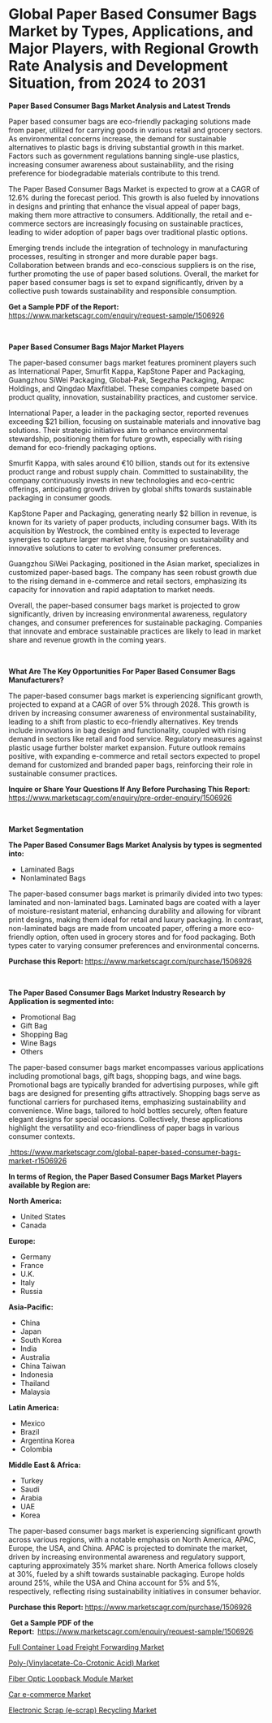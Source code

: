 <p><h1>Global Paper Based Consumer Bags Market by Types, Applications, and Major Players, with Regional Growth Rate Analysis and Development Situation, from 2024 to 2031</h1></p><p><strong>Paper Based Consumer Bags Market Analysis and Latest Trends</strong></p>
<p><p>Paper based consumer bags are eco-friendly packaging solutions made from paper, utilized for carrying goods in various retail and grocery sectors. As environmental concerns increase, the demand for sustainable alternatives to plastic bags is driving substantial growth in this market. Factors such as government regulations banning single-use plastics, increasing consumer awareness about sustainability, and the rising preference for biodegradable materials contribute to this trend.</p><p>The Paper Based Consumer Bags Market is expected to grow at a CAGR of 12.6% during the forecast period. This growth is also fueled by innovations in designs and printing that enhance the visual appeal of paper bags, making them more attractive to consumers. Additionally, the retail and e-commerce sectors are increasingly focusing on sustainable practices, leading to wider adoption of paper bags over traditional plastic options.</p><p>Emerging trends include the integration of technology in manufacturing processes, resulting in stronger and more durable paper bags. Collaboration between brands and eco-conscious suppliers is on the rise, further promoting the use of paper based solutions. Overall, the market for paper based consumer bags is set to expand significantly, driven by a collective push towards sustainability and responsible consumption.</p></p>
<p><strong>Get a Sample PDF of the Report:&nbsp;</strong> <a href="https://www.marketscagr.com/enquiry/request-sample/1506926?utm_campaign=1789&utm_medium=2&utm_source=Github&utm_content=ia&utm_term=07122024&utm_id=paper-based-consumer-bags">https://www.marketscagr.com/enquiry/request-sample/1506926</a></p>
<p>&nbsp;</p>
<p><strong>Paper Based Consumer Bags Major Market Players</strong></p>
<p><p>The paper-based consumer bags market features prominent players such as International Paper, Smurfit Kappa, KapStone Paper and Packaging, Guangzhou SiWei Packaging, Global-Pak, Segezha Packaging, Ampac Holdings, and Qingdao Maxfitlabel. These companies compete based on product quality, innovation, sustainability practices, and customer service.</p><p>International Paper, a leader in the packaging sector, reported revenues exceeding $21 billion, focusing on sustainable materials and innovative bag solutions. Their strategic initiatives aim to enhance environmental stewardship, positioning them for future growth, especially with rising demand for eco-friendly packaging options.</p><p>Smurfit Kappa, with sales around €10 billion, stands out for its extensive product range and robust supply chain. Committed to sustainability, the company continuously invests in new technologies and eco-centric offerings, anticipating growth driven by global shifts towards sustainable packaging in consumer goods.</p><p>KapStone Paper and Packaging, generating nearly $2 billion in revenue, is known for its variety of paper products, including consumer bags. With its acquisition by Westrock, the combined entity is expected to leverage synergies to capture larger market share, focusing on sustainability and innovative solutions to cater to evolving consumer preferences.</p><p>Guangzhou SiWei Packaging, positioned in the Asian market, specializes in customized paper-based bags. The company has seen robust growth due to the rising demand in e-commerce and retail sectors, emphasizing its capacity for innovation and rapid adaptation to market needs.</p><p>Overall, the paper-based consumer bags market is projected to grow significantly, driven by increasing environmental awareness, regulatory changes, and consumer preferences for sustainable packaging. Companies that innovate and embrace sustainable practices are likely to lead in market share and revenue growth in the coming years.</p></p>
<p>&nbsp;</p>
<p><strong>What Are The Key Opportunities For Paper Based Consumer Bags Manufacturers?</strong></p>
<p><p>The paper-based consumer bags market is experiencing significant growth, projected to expand at a CAGR of over 5% through 2028. This growth is driven by increasing consumer awareness of environmental sustainability, leading to a shift from plastic to eco-friendly alternatives. Key trends include innovations in bag design and functionality, coupled with rising demand in sectors like retail and food service. Regulatory measures against plastic usage further bolster market expansion. Future outlook remains positive, with expanding e-commerce and retail sectors expected to propel demand for customized and branded paper bags, reinforcing their role in sustainable consumer practices.</p></p>
<p><strong>Inquire or Share Your Questions If Any Before Purchasing This Report:</strong> <a href="https://www.marketscagr.com/enquiry/pre-order-enquiry/1506926?utm_campaign=1789&utm_medium=2&utm_source=Github&utm_content=ia&utm_term=07122024&utm_id=paper-based-consumer-bags">https://www.marketscagr.com/enquiry/pre-order-enquiry/1506926</a></p>
<p>&nbsp;</p>
<p><strong>Market Segmentation</strong></p>
<p><strong>The Paper Based Consumer Bags Market Analysis by types is segmented into:</strong></p>
<p><ul><li>Laminated Bags</li><li>Nonlaminated Bags</li></ul></p>
<p><p>The paper-based consumer bags market is primarily divided into two types: laminated and non-laminated bags. Laminated bags are coated with a layer of moisture-resistant material, enhancing durability and allowing for vibrant print designs, making them ideal for retail and luxury packaging. In contrast, non-laminated bags are made from uncoated paper, offering a more eco-friendly option, often used in grocery stores and for food packaging. Both types cater to varying consumer preferences and environmental concerns.</p></p>
<p><strong>Purchase this Report:&nbsp;</strong><a href="https://www.marketscagr.com/purchase/1506926?utm_campaign=1789&utm_medium=2&utm_source=Github&utm_content=ia&utm_term=07122024&utm_id=paper-based-consumer-bags">https://www.marketscagr.com/purchase/1506926</a></p>
<p>&nbsp;</p>
<p><strong>The Paper Based Consumer Bags Market Industry Research by Application is segmented into:</strong></p>
<p><ul><li>Promotional Bag</li><li>Gift Bag</li><li>Shopping Bag</li><li>Wine Bags</li><li>Others</li></ul></p>
<p><p>The paper-based consumer bags market encompasses various applications including promotional bags, gift bags, shopping bags, and wine bags. Promotional bags are typically branded for advertising purposes, while gift bags are designed for presenting gifts attractively. Shopping bags serve as functional carriers for purchased items, emphasizing sustainability and convenience. Wine bags, tailored to hold bottles securely, often feature elegant designs for special occasions. Collectively, these applications highlight the versatility and eco-friendliness of paper bags in various consumer contexts.</p></p>
<p><a href="https://www.marketscagr.com/global-paper-based-consumer-bags-market-r1506926?utm_campaign=1789&utm_medium=2&utm_source=Github&utm_content=ia&utm_term=07122024&utm_id=paper-based-consumer-bags">&nbsp;https://www.marketscagr.com/global-paper-based-consumer-bags-market-r1506926</a></p>
<p><strong>In terms of Region, the Paper Based Consumer Bags Market Players available by Region are:</strong></p>
<p>
    <p> <strong> North America: </strong>
        <ul>
            <li>United States</li>
            <li>Canada</li>
        </ul>
        </p> 
    <p> <strong> Europe: </strong>
        <ul>
            <li>Germany</li>
            <li>France</li>
            <li>U.K.</li>
            <li>Italy</li>
            <li>Russia</li>
        </ul>
        </p> 
    <p> <strong> Asia-Pacific: </strong>
        <ul>
            <li>China</li>
            <li>Japan</li>
            <li>South Korea</li>
            <li>India</li>
            <li>Australia</li>
            <li>China Taiwan</li>
            <li>Indonesia</li>
            <li>Thailand</li>
            <li>Malaysia</li>
        </ul>
        </p> 
    <p> <strong> Latin America: </strong>
        <ul>
            <li>Mexico</li>
            <li>Brazil</li>
            <li>Argentina Korea</li>
            <li>Colombia</li>
        </ul>
        </p> 
    <p> <strong> Middle East & Africa: </strong>
        <ul>
            <li>Turkey</li>
            <li>Saudi</li>
            <li>Arabia</li>
            <li>UAE</li>
            <li>Korea</li>
        </ul>
    </p>
    </p>
<p><p>The paper-based consumer bags market is experiencing significant growth across various regions, with a notable emphasis on North America, APAC, Europe, the USA, and China. APAC is projected to dominate the market, driven by increasing environmental awareness and regulatory support, capturing approximately 35% market share. North America follows closely at 30%, fueled by a shift towards sustainable packaging. Europe holds around 25%, while the USA and China account for 5% and 5%, respectively, reflecting rising sustainability initiatives in consumer behavior.</p></p>
<p><strong>Purchase this Report: </strong><a href="https://www.marketscagr.com/purchase/1506926?utm_campaign=1789&utm_medium=2&utm_source=Github&utm_content=ia&utm_term=07122024&utm_id=paper-based-consumer-bags">https://www.marketscagr.com/purchase/1506926</a></p>
<p>&nbsp;<strong>Get a Sample PDF of the Report:&nbsp;&nbsp;</strong><a href="https://www.marketscagr.com/enquiry/request-sample/1506926?utm_campaign=1789&utm_medium=2&utm_source=Github&utm_content=ia&utm_term=07122024&utm_id=paper-based-consumer-bags">https://www.marketscagr.com/enquiry/request-sample/1506926</a></p>
<p><strong></strong></p>
<p><p><a href="https://www.linkedin.com/pulse/full-container-load-freight-forwarding-industry-summary-demand-gafve?utm_campaign=1789&utm_medium=2&utm_source=Github&utm_content=ia&utm_term=07122024&utm_id=paper-based-consumer-bags">Full Container Load Freight Forwarding Market</a></p><p><a href="https://issuu.com/reportprime-2/docs/poly-vinylacetate-co-crotonic-acid-market-size-203?utm_campaign=1789&utm_medium=2&utm_source=Github&utm_content=ia&utm_term=07122024&utm_id=paper-based-consumer-bags">Poly-(Vinylacetate-Co-Crotonic Acid) Market</a></p><p><a href="https://issuu.com/reportprime-2/docs/fiber-optic-loopback-module-market-size-2030.pptx?utm_campaign=1789&utm_medium=2&utm_source=Github&utm_content=ia&utm_term=07122024&utm_id=paper-based-consumer-bags">Fiber Optic Loopback Module Market</a></p><p><a href="https://www.linkedin.com/pulse/car-e-commerce-market-essentials-key-players-demand-drivers-roi-yiiaf?utm_campaign=1789&utm_medium=2&utm_source=Github&utm_content=ia&utm_term=07122024&utm_id=paper-based-consumer-bags">Car e-commerce Market</a></p><p><a href="https://www.linkedin.com/pulse/the-hashub-gdiff?utm_campaign=1789&utm_medium=2&utm_source=Github&utm_content=ia&utm_term=07122024&utm_id=paper-based-consumer-bags">Electronic Scrap (e-scrap) Recycling Market</a></p></p>
